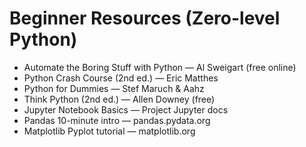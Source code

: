 
# Beginner Resources (Zero-level Python)
- Automate the Boring Stuff with Python — Al Sweigart (free online)
- Python Crash Course (2nd ed.) — Eric Matthes
- Python for Dummies — Stef Maruch & Aahz
- Think Python (2nd ed.) — Allen Downey (free)
- Jupyter Notebook Basics — Project Jupyter docs
- Pandas 10-minute intro — pandas.pydata.org
- Matplotlib Pyplot tutorial — matplotlib.org
